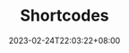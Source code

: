 ---
title: Shortcodes
date: 2023-02-24T22:03:22+08:00
description: 了解 Hugo 内置的和 FixIt 主题扩展的 Shortcodes 的用法。
---